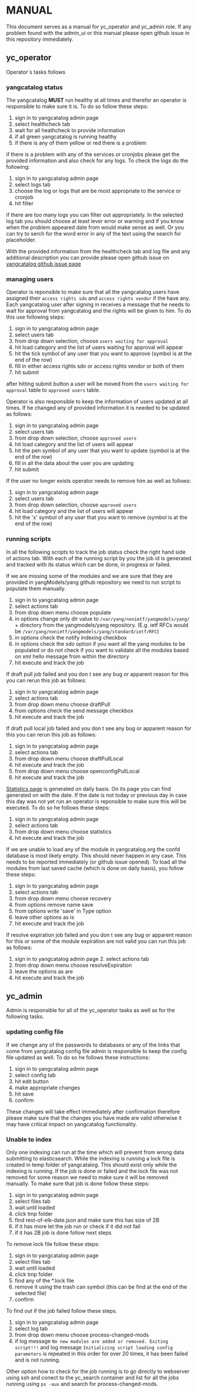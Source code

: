 # MANUAL

This document serves as a manual for yc_operator and yc_admin role. If any problem found with the
admin_ui or this manual please open github issue in this repository immediately.

## yc_operator

Operator`s tasks follows

### yangcatalog status

The yangcatalog **MUST** run healthy at all times and therefor an operator is responsible to make sure
it is. To do so follow these steps:

1. sign in to yangcatalog admin page
2. select healthcheck tab
3. wait for all heathcheck to provide information
4. if all green yangcatalog is running healthy
5. if there is any of them yellow or red there is a problem

if there is a problem with any of the services or cronjobs please get the provided information and
also check for any logs. To check the logs do the following:

1. sign in to yangcatalog admin page
2. select logs tab
3. choose the log or logs that are be most appropriate to the service or cronjob
4. hit filter

if there are too many logs you can filter out appropriately. In the selected log tab you should choose
at least lever error or warning and if you know when the problem appeared date from would make sense as well.
Or you can try to serch for the word error in any of the text using the search for placeholder.

With the provided information from the healthcheck tab and log file and any additional description you can
provide please open github issue on [yangcatalog github issue page](https://github.com/YangCatalog/deployment/issues)

### managing users

Operator is reponsible to make sure that all the yangcatalog users have assigned their `access rights sdo` and `access rights vendor` 
if the have any. Each yangcatalog user after signing in receives a message that he needs to wait for
approval from yangcatalog and the rights will be given to him. To do this use following steps:

1. sign in to yangcatalog admin page
2. select users tab
3. from drop down selection, choose `users waiting for approval`
4. hit load category and the list of users waiting for approval will appear
5. hit the tick symbol of any user that you want to approve (symbol is at the end of the row)
6. fill in either access rights sdo or access rights vendor or both of them
7. hit submit

after hitting submit button a user will be moved from the `users waiting for approval` table to
`approved users` table.

Operator is also responsible to keep the information of users updated at all times. If he changed any
of provided information it is needed to be updated as follows:

1. sign in to yangcatalog admin page
2. select users tab
3. from drop down selection, choose `approved users`
4. hit load category and the list of users will appear
5. hit the pen symbol of any user that you want to update (symbol is at the end of the row)
6. fill in all the data about the user you are updating
7. hit submit

If the user no longer exists operator needs to remove him as well as follows:

1. sign in to yangcatalog admin page
2. select users tab
3. from drop down selection, choose `approved users`
4. hit load category and the list of users will appear
5. hit the 'x' symbol of any user that you want to remove (symbol is at the end of the row)

### running scripts

In all the following scripts to track the job status check the right hand side of actions tab.
With each of the running script by you the job id is generated and tracked with its status which
can be done, in progress or failed.

If we are missing some of the modules and we are sure that they are provided in yangModels/yang
github repository we need to run script to populate them manually. 

1. sign in to yangcatalog admin page
2. select actions tab
3. from drop down menu choose populate
4. in options change only dir value to `/var/yang/nonietf/yangmodels/yang/` + directory from the
 yangmodels/yang repository. (E.g. ietf RFCs would be `/var/yang/nonietf/yangmodels/yang/standard/ietf/RFC`)
5. in options check the notify indexing checkbox
6. in options check the sdo option if you want all the yang modules to be populated or do not check if
you want to validate all the modules based on xml hello message from within the directory
7. hit execute and track the job

If draft pull job failed and you don t see any bug or apparent reason for this you can rerun this job
as follows:

1. sign in to yangcatalog admin page
2. select actions tab
3. from drop down menu choose draftPull
4. from options check the send message checkbox
5. hit execute and track the job

If draft pull local job failed and you don t see any bug or apparent reason for this you can rerun this job
as follows:

1. sign in to yangcatalog admin page
2. select actions tab
3. from drop down menu choose draftPullLocal
4. hit execute and track the job
5. from drop down menu choose openconfigPullLocal
6. hit execute and track the job

[Statistics page](https://yangcatalog.org/statistics.html) is generated on daily basis. On its page you can find
generated on with the date. If the date is not today or previous day in case this day was not yet run an operator
is reponsible to make sure this will be executed. To do so he follows these steps:

1. sign in to yangcatalog admin page
2. select actions tab
3. from drop down menu choose statistics
4. hit execute and track the job

If we are unable to load any of the module in yangcatalog.org the confd database is most likely empty.
This should never happen in any case. This needs to be reported immediately (or github issue opened). To
load all the modules from last saved cache (which is done on daily basis), you follow these steps:
 
1. sign in to yangcatalog admin page
2. select actions tab
3. from drop down menu choose recovery
4. from options remove name save
5. from options write 'save' in Type option
6. leave other options as is
7. hit execute and track the job

If resolve expiration job failed and you don t see any bug or apparent reason for this or some of the
module expiration are not valid you can run this job as follows:

1. sign in to yangcatalog admin page 2. select actions tab
3. from drop down menu choose resolveExpiration
4. leave the options as are
5. hit execute and track the job

## yc_admin

Admin is responsible for all of the yc_operator tasks as well as for the following tasks.

### updating config file

If we change any of the passwords to databases or any of the links that come from yangcatalog
config file admin is responsible to keep the config file updated as well. To do so he follows
these instructions:

1. sign in to yangcatalog admin page
2. select config tab
3. hit edit button
4. make appropriate changes
5. hit save
6. confirm

These changes will take effect immediately after confirmation therefore please make sure that the
changes you have made are valid otherwise it may have critical impact on yangcatalog functionality.

### Unable to index

Only one indexing can run at the time which will prevent from wrong data submitting to elasticsearch.
While the indexing is running a lock file is created in temp folder of yangcatalog. This should exist
only while the indexing is running. If the job is done or failed and the lock file was not removed for
some reason we need to make sure it will be removed manually. To make sure that job is done follow these
steps:

1. sign in to yangcatalog admin page
2. select files tab
3. wait until loaded
4. click tmp folder
5. find rest-of-elk-date.json and make sure this has size of 2B
6. if it has more let the job run or check if it did not fail
7. if it has 2B job is done follow next steps

To remove lock file follow these steps:

1. sign in to yangcatalog admin page
2. select files tab
3. wait until loaded
4. click tmp folder
5. find any of the *.lock file
6. remove it using the trash can symbol (this can be find at the end of the selected file)
7. confirm

To find out if the job failed follow these steps.

1. sign in to yangcatalog admin page
2. select log tab
3. from drop down menu choose process-changed-mods
4. if log message `No new modules are added or removed. Exiting script!!!` and log message 
`Initializing script loading config parameters` is repeated in this order for over 20 times,
it has been failed and is not running.

Other option how to check for the job running is to go directly to webserver using ssh and conect
to the yc_search container and list for all the jobs running using `ps -aux` and search for
process-changed-mods.
